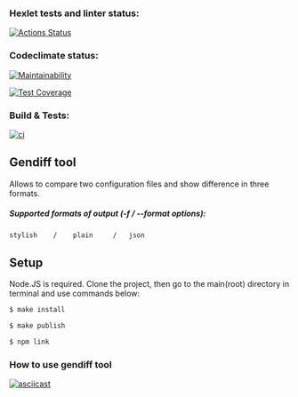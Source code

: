### Hexlet tests and linter status:

[![Actions Status](https://github.com/Activx-nV/backend-project-46/workflows/hexlet-check/badge.svg)](https://github.com/Activx-nV/backend-project-46/actions)

### Codeclimate status:

[![Maintainability](https://api.codeclimate.com/v1/badges/64f995b6b37b6ed1ae94/maintainability)](https://codeclimate.com/github/Activx-nV/backend-project-46/maintainability)

[![Test Coverage](https://api.codeclimate.com/v1/badges/64f995b6b37b6ed1ae94/test_coverage)](https://codeclimate.com/github/Activx-nV/backend-project-46/test_coverage)

### Build & Tests:
[![ci](https://github.com/Activx-nV/backend-project-46/actions/workflows/ci.yml/badge.svg)](https://github.com/Activx-nV/backend-project-46/actions/workflows/ci.yml)

## Gendiff tool
Allows to compare two configuration files and show difference in three formats.

##### Supported formats of output (-f / --format options):
```sh
stylish    /    plain     /   json
```

## Setup
Node.JS is required. Clone the project, then go to the main(root) directory in terminal and use commands below:

```sh
$ make install
```

```sh
$ make publish
```

```sh
$ npm link
```

### How to use gendiff tool
[![asciicast](https://asciinema.org/a/7Ul1H9tPMiUf6f2xDizGYLcmN.svg)](https://asciinema.org/a/7Ul1H9tPMiUf6f2xDizGYLcmN)
